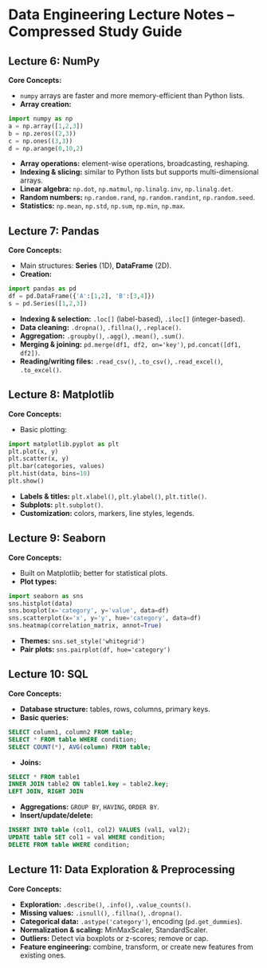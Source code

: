 # Data Engineering Lecture Notes – Compressed Study Guide

## Lecture 6: NumPy

**Core Concepts:**

* `numpy` arrays are faster and more memory-efficient than Python lists.
* **Array creation:**

```python
import numpy as np
a = np.array([1,2,3])
b = np.zeros((2,3))
c = np.ones((3,3))
d = np.arange(0,10,2)
```

* **Array operations:** element-wise operations, broadcasting, reshaping.
* **Indexing & slicing:** similar to Python lists but supports multi-dimensional arrays.
* **Linear algebra:** `np.dot`, `np.matmul`, `np.linalg.inv`, `np.linalg.det`.
* **Random numbers:** `np.random.rand`, `np.random.randint`, `np.random.seed`.
* **Statistics:** `np.mean`, `np.std`, `np.sum`, `np.min`, `np.max`.

## Lecture 7: Pandas

**Core Concepts:**

* Main structures: **Series** (1D), **DataFrame** (2D).
* **Creation:**

```python
import pandas as pd
df = pd.DataFrame({'A':[1,2], 'B':[3,4]})
s = pd.Series([1,2,3])
```

* **Indexing & selection:** `.loc[]` (label-based), `.iloc[]` (integer-based).
* **Data cleaning:** `.dropna()`, `.fillna()`, `.replace()`.
* **Aggregation:** `.groupby()`, `.agg()`, `.mean()`, `.sum()`.
* **Merging & joining:** `pd.merge(df1, df2, on='key')`, `pd.concat([df1, df2])`.
* **Reading/writing files:** `.read_csv()`, `.to_csv()`, `.read_excel()`, `.to_excel()`.

## Lecture 8: Matplotlib

**Core Concepts:**

* Basic plotting:

```python
import matplotlib.pyplot as plt
plt.plot(x, y)
plt.scatter(x, y)
plt.bar(categories, values)
plt.hist(data, bins=10)
plt.show()
```

* **Labels & titles:** `plt.xlabel()`, `plt.ylabel()`, `plt.title()`.
* **Subplots:** `plt.subplot()`.
* **Customization:** colors, markers, line styles, legends.

## Lecture 9: Seaborn

**Core Concepts:**

* Built on Matplotlib; better for statistical plots.
* **Plot types:**

```python
import seaborn as sns
sns.histplot(data)
sns.boxplot(x='category', y='value', data=df)
sns.scatterplot(x='x', y='y', hue='category', data=df)
sns.heatmap(correlation_matrix, annot=True)
```

* **Themes:** `sns.set_style('whitegrid')`
* **Pair plots:** `sns.pairplot(df, hue='category')`

## Lecture 10: SQL

**Core Concepts:**

* **Database structure:** tables, rows, columns, primary keys.
* **Basic queries:**

```sql
SELECT column1, column2 FROM table;
SELECT * FROM table WHERE condition;
SELECT COUNT(*), AVG(column) FROM table;
```

* **Joins:**

```sql
SELECT * FROM table1
INNER JOIN table2 ON table1.key = table2.key;
LEFT JOIN, RIGHT JOIN
```

* **Aggregations:** `GROUP BY`, `HAVING`, `ORDER BY`.
* **Insert/update/delete:**

```sql
INSERT INTO table (col1, col2) VALUES (val1, val2);
UPDATE table SET col1 = val WHERE condition;
DELETE FROM table WHERE condition;
```

## Lecture 11: Data Exploration & Preprocessing

**Core Concepts:**

* **Exploration:** `.describe()`, `.info()`, `.value_counts()`.
* **Missing values:** `.isnull()`, `.fillna()`, `.dropna()`.
* **Categorical data:** `.astype('category')`, encoding (`pd.get_dummies`).
* **Normalization & scaling:** MinMaxScaler, StandardScaler.
* **Outliers:** Detect via boxplots or z-scores; remove or cap.
* **Feature engineering:** combine, transform, or create new features from existing ones.

